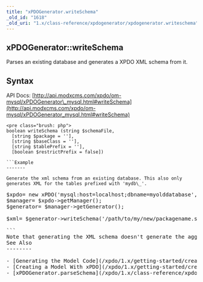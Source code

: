 ```yaml
---
title: "xPDOGenerator.writeSchema"
_old_id: "1618"
_old_uri: "1.x/class-reference/xpdogenerator/xpdogenerator.writeschema"
---
```


xPDOGenerator::writeSchema
--------------------------

Parses an existing database and generates a XPDO XML schema from it.

Syntax
------

API Docs: [http://api.modxcms.com/xpdo/om-mysql/xPDOGenerator\_mysql.html#writeSchema](http://api.modxcms.com/xpdo/om-mysql/xPDOGenerator_mysql.html#writeSchema)

```
<pre class="brush: php">
boolean writeSchema (string $schemaFile, 
  [string $package = ''],
  [string $baseClass = ''],
  [string $tablePrefix = ''],
  [boolean $restrictPrefix = false])

```Example
-------

Generate the xml schema from an existing database. This also only generates XML for the tables prefixed with 'mydb\_'.

```
<pre class="brush: php">
$xpdo= new xPDO('mysql:host=localhost;dbname=myolddatabase','username','password','mydb_');
$manager= $xpdo->getManager();
$generator= $manager->getGenerator();

$xml= $generator->writeSchema('/path/to/my/new/packagename.schema.xml','mypackage', 'xPDOObject','mydb_');

```<div class="note">Note that generating the XML schema doesn't generate the aggregate and composite relationships - just the field and object definitions. You'll need to specify those relationships yourself.</div>See Also
--------

- [Generating the Model Code](/xpdo/1.x/getting-started/creating-a-model-with-xpdo/generating-the-model-code "Generating the Model Code")
- [Creating a Model With xPDO](/xpdo/1.x/getting-started/creating-a-model-with-xpdo "Creating a Model With xPDO")
- [xPDOGenerator.parseSchema](/xpdo/1.x/class-reference/xpdogenerator/xpdogenerator.parseschema "xPDOGenerator.parseSchema")